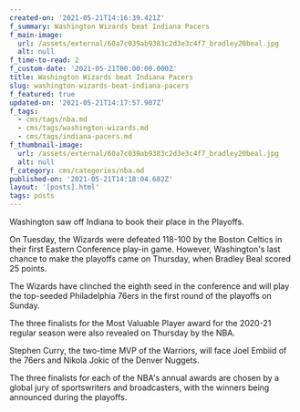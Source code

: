 ```yaml
---
created-on: '2021-05-21T14:16:39.421Z'
f_summary: Washington Wizards beat Indiana Pacers
f_main-image:
  url: /assets/external/60a7c039ab9383c2d3e3c4f7_bradley20beal.jpg
  alt: null
f_time-to-read: 2
f_custom-date: '2021-05-21T00:00:00.000Z'
title: Washington Wizards beat Indiana Pacers
slug: washington-wizards-beat-indiana-pacers
f_featured: true
updated-on: '2021-05-21T14:17:57.907Z'
f_tags:
  - cms/tags/nba.md
  - cms/tags/washington-wizards.md
  - cms/tags/indiana-pacers.md
f_thumbnail-image:
  url: /assets/external/60a7c039ab9383c2d3e3c4f7_bradley20beal.jpg
  alt: null
f_category: cms/categories/nba.md
published-on: '2021-05-21T14:18:04.682Z'
layout: '[posts].html'
tags: posts
---
```


Washington saw off Indiana to book their place in the Playoffs.

On Tuesday, the Wizards were defeated 118-100 by the Boston Celtics in their first Eastern Conference play-in game. However, Washington's last chance to make the playoffs came on Thursday, when Bradley Beal scored 25 points.

The Wizards have clinched the eighth seed in the conference and will play the top-seeded Philadelphia 76ers in the first round of the playoffs on Sunday.

The three finalists for the Most Valuable Player award for the 2020-21 regular season were also revealed on Thursday by the NBA.

Stephen Curry, the two-time MVP of the Warriors, will face Joel Embiid of the 76ers and Nikola Jokic of the Denver Nuggets.

The three finalists for each of the NBA's annual awards are chosen by a global jury of sportswriters and broadcasters, with the winners being announced during the playoffs.
